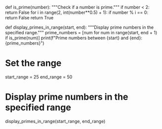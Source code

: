 def is_prime(number):
    """Check if a number is prime."""
    if number < 2:
        return False
    for i in range(2, int(number**0.5) + 1):
        if number % i == 0:
            return False
    return True

def display_primes_in_range(start, end):
    """Display prime numbers in the specified range."""
    prime_numbers = [num for num in range(start, end + 1) if is_prime(num)]
    print(f"Prime numbers between {start} and {end}: {prime_numbers}")

# Set the range
start_range = 25
end_range = 50

# Display prime numbers in the specified range
display_primes_in_range(start_range, end_range)
